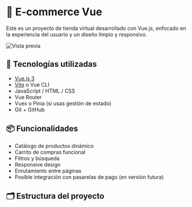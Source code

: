 # 🛒 E-commerce Vue

Este es un proyecto de tienda virtual desarrollado con Vue.js, enfocado en la experiencia del usuario y un diseño limpio y responsivo.

![Vista previa](assets/portadapp1.png)

## 🧰 Tecnologías utilizadas

- [Vue.js 3](https://vuejs.org/)
- [Vite](https://vitejs.dev/) o Vue CLI
- JavaScript / HTML / CSS
- Vue Router
- Vuex o Pinia (si usas gestión de estado)
- Git + GitHub

## 📦 Funcionalidades

- Catálogo de productos dinámico
- Carrito de compras funcional
- Filtros y búsqueda
- Responsive design
- Enrutamiento entre páginas
- Posible integración con pasarelas de pago (en versión futura)

## 🗂️ Estructura del proyecto


